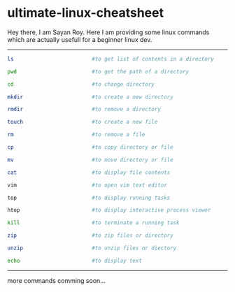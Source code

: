 ultimate-linux-cheatsheet
===============================

Hey there, I am Sayan Roy. Here I am providing some linux commands which are actually usefull for a beginner linux dev.

----
```bash
ls                         #to get list of contents in a directory
```
```bash
pwd                        #to get the path of a directory
```
```bash
cd                         #to change directory
```
```bash
mkdir                      #to create a new directory
```
```bash
rmdir                      #to remove a directory
```
```bash
touch                      #to create a new file
```
```bash
rm                         #to remove a file
```
```bash
cp                         #to copy directory or file
```
```bash
mv                         #to move directory or file
```
```bash
cat                        #to display file contents
```
```bash
vim                        #to open vim text editor
```
```bash
top                        #to display running tasks
```
```bash
htop                       #to display interactive process viewer
```
```bash
kill                       #to terminate a running task
```
```bash
zip                        #to zip files or directory
```
```bash
unzip                      #to unzip files or diectory
```
```bash
echo                       #to display text
```
----
more commands comming soon...

